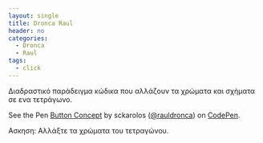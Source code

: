 ```yaml
---
layout: single
title: Dronca Raul
header: no
categories:
  - Dronca
  - Raul
tags:
  - click
---
```


Διαδραστικό παράδειγμα κώδικα που αλλάζουν τα χρώματα και σχήματα σε ενα τετράγωνο. 
<p data-height="350" data-theme-id="17517" data-slug-hash="zMRvGM" data-default-tab="result" data-user="rauldronca" class='codepen'>See the Pen <a href='https://codepen.io/rauldronca/pen/zMRvGM'>Button Concept</a> by sckarolos (<a href='https://codepen.io/rauldronca/'>@rauldronca</a>) on <a href='http://codepen.io'>CodePen</a>.</p>
<script async src="//assets.codepen.io/assets/embed/ei.js"></script>

Ασκηση: Αλλάξτε τα χρώματα του τετραγώνου.
